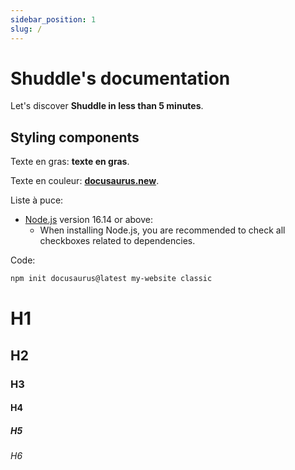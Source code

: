 ```yaml
---
sidebar_position: 1
slug: /
---
```


# Shuddle's documentation

Let's discover **Shuddle in less than 5 minutes**.

## Styling components

Texte en gras: **texte en gras**.

Texte en couleur: **[docusaurus.new](https://docusaurus.new)**.

Liste à puce:
- [Node.js](https://nodejs.org/en/download/) version 16.14 or above:
  - When installing Node.js, you are recommended to check all checkboxes related to dependencies.

Code:
```bash
npm init docusaurus@latest my-website classic
```

# H1
## H2
### H3
#### H4
##### H5
###### H6